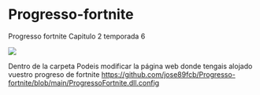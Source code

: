 # Progresso-fortnite
Progresso fortnite Capitulo 2 temporada 6


<img src="https://i.imgur.com/FwGcXrt.png">

Dentro de la carpeta Podeis modificar la página web donde tengais alojado vuestro progreso de fortnite
 <a href="https://github.com/jose89fcb/Progresso-fortnite/blob/main/ProgressoFortnite.dll.config">https://github.com/jose89fcb/Progresso-fortnite/blob/main/ProgressoFortnite.dll.config</a>
  

